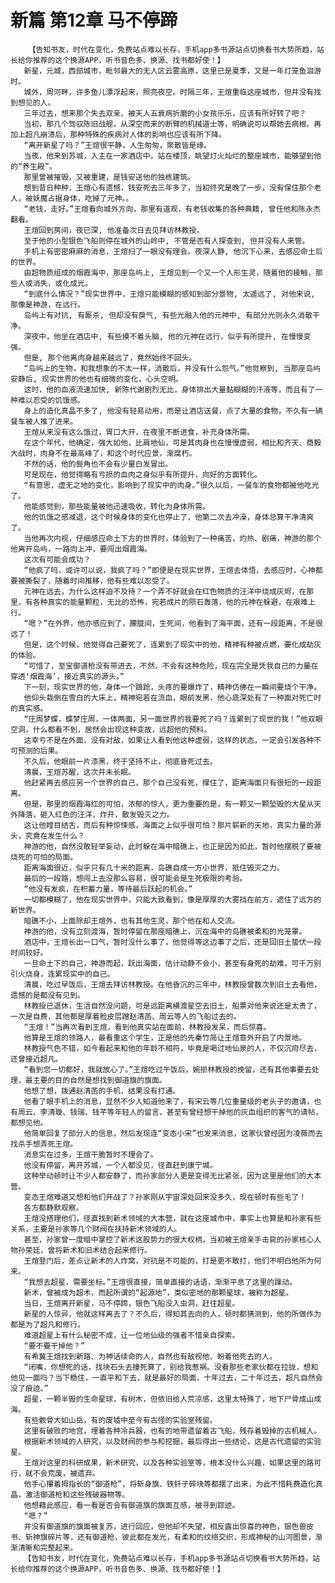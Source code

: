 # 新篇 第12章 马不停蹄
        【告知书友，时代在变化，免费站点难以长存，手机app多书源站点切换看书大势所趋，站长给你推荐的这个换源APP，听书音色多、换源、找书都好使！】
       新星，元城，西部城市，毗邻最大的无人区云雾高原，这里已是夏季，又是一年灯笼鱼洄游时。
       城外，周河畔，许多鱼儿漂浮起来，照亮夜空。时隔三年，王煊重临这座城市，但并没有找到想见的人。
       三年过去，想来那个失去双亲、被天人五衰病折磨的小女孩乐乐，应该有所好转了吧？
       当初，那几个驾驭陈旧战舰，从深空而来的断臂的机械道士等，明确说可以帮她去病根。再加上超凡崩溃后，那种特殊的疾病对人体的影响也应该有所下降。
       “离开新星了吗？”王煊很平静，人生匆匆，聚散皆是缘。
       当夜，他来到苏城，入主在一家酒店中。站在楼顶，眺望灯火灿烂的整座城市，能够望到他的“养生殿”。
       那里曾被摧毁，又被重建，是钱安送他的独栋建筑。
       想到昔日种种，王煊心有遗憾，钱安死去三年多了，当初终究是晚了一步，没有保住那个老人，被妖魔占据身体，吃掉了元神。。
       “老钱，走好。”王煊看向城外方向，那里有道观，有老钱收集的各种典籍, 曾任他和陈永杰翻看。
       王煊回到房间，夜已深, 他准备次日去见拜访林教授。
       至于他的小型银色飞船则停在城外的山岭中, 不管是否有人探查到, 但并没有人来管。
       手机上有密密麻麻的消息，王煊扫了一眼没有理会。夜深人静, 他沉下心来，去感应命土后的世界。
       由超物质组成的烟霞海中，那座岛屿上, 王煊见到一个又一个人形生灵，随着他的接触，那些人或消失，或化成光。
       “到底什么情况？”现实世界中，王煊只能模糊的感知到部分景物, 太遥远了, 对他来说, 那像是神游，在远行。
       岛屿上有对抗, 有厮杀, 但却没有戾气, 有些光融入他的元神中, 有部分光则永久消散干净。
       深夜中，他坐在酒店中, 有些摸不着头脑, 他的元神在远行，似乎有所提升, 在慢慢变强。
       但是, 那个他离肉身越来越远了，竟然始终不回头。
       “岛屿上的生物，和我想象的不太一样，消散后，并没有什么怨气。”他觉察到, 当那座岛屿安静后, 现实世界的他也有细微的变化，心头空明。
       这时，他的血液流速加快, 新陈代谢剧烈无比，身体排出大量黏糊糊的汗液等，而且有了一种难以忍受的饥饿感。
       身上的造化真晶不多了, 他没有轻易动用，而是让酒店送餐，点了大量的食物，不久有一辆餐车被人推了进来。
       王煊从来没有这么饿过，胃口大开，在夜里不断进食，补充身体所需。
       在这个年代，他确定，强大如他，比肩地仙，可是其肉身也在慢慢虚弱，相比和齐天、商毅大战时，肉身不在最高峰了，和这个时代应景，渐腐朽。
       不然的话，他的鬓角也不会有少量白发冒出。
       可是现在，他觉得略有亏损的血肉之身似乎有所提升，向好的方面转化。
       “有意思，虚无之地的变化，影响到了现实中的肉身。”很久以后，一餐车的食物都被他吃光了。
       他能感觉到，那些能量被他迅速吸收，转化为身体所需。
       他的饥饿之感减退，这个时候身体的变化也停止了，他第二次去冲澡，身体总算干净清爽了。
       当他再次内视，仔细感应命土下方的世界时，体验到了一种痛苦，灼热、剧痛，神游的那个他离开岛屿，一路向上冲，要闯出烟霞海。
       这次有可能会成功？
       “他疯了吗，或许可以说，我疯了吗？”即便是在现实世界，王煊去体悟，去感应时，心神都要被撕裂了，随着时间推移，他有些难以忍受了。
       元神在远去，为什么这样迫不及待？一个弄不好就会在红色物质的汪洋中烧成灰烬，在那里，有各种真实的能量颗粒，无比的恐怖，宛若成片的陨石轰落，他的元神在躲避，在艰难上行。
       “嗯？”在外界，他亦感应到了，朦胧间，生死间，他看到了海平面，还有一段距离，不是很远了！
       但是，这个时候，他觉得自己要死了，连累到了现实中的他，精神有种被点燃，要化成劫灰的体验。
       “可惜了，至宝御道枪没有带进去，不然，不会有这种危险，现在完全是凭我自己的力量在穿透‘烟霞海’，接近真实的源头。”
       下一刻，现实世界的他，身体一个踉跄，头疼的要爆炸了，精神仿佛在一瞬间要烧个干净。
       他仰头栽倒在雪白的大床上，精神宛若在流血，眼前发黑，他心底深处有了一种面对死亡时的真实感。
       “庄周梦蝶，蝶梦庄周，一体两面，另一面世界的我要死了吗？连累到了现世的我！”他双眼空洞，什么都看不到，居然会出现这种变故，远超他的预料。
       这幸亏不是在外面，没有对敌，如果让人看到他这种虚弱，这样的状态，一定会引发各种不可预测的后果。
       不久后，他眼前一片漆黑，终于坚持不止，彻底昏死过去。
       清晨，王煊苏醒，这次并未长眠。
       他赶紧再去感应另一个世界的自己，那个自己没有死，撑住了，距离海面只有很短的一段距离。
       但是，那里的烟霞海红的可怕，浓郁的惊人，更为重要的是，有一颗又一颗坠毁的大星从天外降落，砸入红色的汪洋，炸开，散发毁灭之力。
       这让他瞠目结舌，而后有种惊悚感，海面之上似乎很可怕？那片崭新的天地，真实力量的源头，究竟在发生什么？
       神游的他，自然没敢轻举妄动，此时躲在海中暗礁上，也正是因为如此，暂时他摆脱了要被烧死的可怕的局面。
       距离海面很近，似乎只有几十米的距离，岛礁自成一方小世界，抵住毁灭之力。
       最后的一段路，想闯上去没那么容易，很可能会是生死极限的考验。
       “他没有发疯，在积蓄力量，等待最后跃起的机会。”
       一切都模糊了，他在现实世界中，只能大致看到，像是厚厚的大雾挡在前方，遮住了远方的新世界。
       暗礁不小，上面除却王煊外，也有其他生灵，那个他在和人交流。
       神游的他，没有立刻渡海，暂时停留在那座暗礁上，沉在海中的岛礁被柔和的光笼罩。
       酒店中，王煊长出一口气，暂时没什么事了，他觉得等这边事了之后，还是回旧土蛰伏一段时间较好。
       一旦命土下的自己，神游而起，跃出海面，估计动静不会小，甚至有身死的劫难，可千万别引火烧身，连累现实中的自己。
       清晨，吃过早饭后，王煊去拜访林教授。在他昏沉的三年中，林教授曾数次到旧土去看他，遗憾的是都没有见到。
       林教授已退休，生活自然没问题，可是远距离横渡星空去旧土，船票对他来说还是太贵了，一次是自费，其他都是厚着脸皮层蹭赵清菡、周云等人的飞船过去的。
       “王煊！”当再次看到王煊，看到他真实站在面前，林教授发呆，而后惊喜。
       他算是王煊的领路人，最看重这个学生，正是他的先秦竹简让王煊意外开启了内景地。
       林教授气色不错，如今看起来和他的年龄不相符，毕竟是喝过地仙泉的人，不仅沉疴尽去，还曾接近超凡。
       “看到您一切都好，我就放心了。”王煊吃过午饭后，婉拒林教授的挽留，还有其他事要去处理，最主要的目的自然是想找到御道旗的旗面。
       他想了想，拨通赵清菡的手机，结果没有打通。
       他看了眼手机上的消息，显然不少人知道他来了，有宋云等几位重量级的老头子的邀请，也有周云、李清璇、钱瑞、钱芊等年轻人的留言，甚至有曾经想干掉他的灰血组织的客气的请帖，都想见他。
       他简单回复了部分人的信息，然后发现连“变态小宋”也发来消息，这家伙曾经因为凌薇而去找杀手想弄死王煊。
       消息实在过多，王煊干脆暂时不理会了。
       他没有停留，离开苏城，一个人都没见，径直赶到康宁城。
       这种举动顿时让不少人都安静了，而孙家部分人更是变得无比紧张，因为这里是他们的大本营。
       变态王煊难道又想和他们开战了？孙家刚从宇宙深处回来没多久，现在顿时有些毛了！
       各方都静默观察。
       王煊没搭理他们，径直找到新术领域的大本营，就在这座城市中，事实上也算是和孙家有些关系，主要是孙家等几个财阀在扶持新术领域的人。
       甚至，孙家曾一度暗中掌控了新术这股势力的很大权柄，当初被王煊亲手击毙的孙家核心人物孙荣廷，曾将新术和旧术结合起来修行。
       王煊登门后，差点让新术的人炸窝，对抗是不可能的，打是更不敢打，他们不明白他所为何来。
       “我想去超星，需要坐标。”王煊很直接，简单直接的话语，渐渐平息了这里的躁动。
       新术，曾被成为超术，而起所谓的“起源地”，类似密地的那颗星球，被称为超星。
       当日，王煊离开新星，马不停蹄，银色飞船没入虫洞，赶往超星。
       新星的人惊异，他就这样离去了？不久后，得知其去向的人，顿时都猜测到，他的所做作为都是为了超凡和修行。
       难道超星上有什么秘密不成，让一位地仙级的强者不惜亲自探索。
       “要不要干掉他？”
       有希冀王煊找到新路、为神话续命的人，自然也有敌视他、盼着他死去的人。
       “闭嘴，你想死的话，找块石头去撞死算了，别给我惹祸。没看那些老家伙都在拉拢，想和他见一面吗？当下稳住，一直平和下去，就是最好的局面，十年过去，二十年过去，超凡自然会没了痕迹。”
       超星，一颗半毁的生命星球，有树木，但依旧给人荒凉感，这里太特殊了，地下尸骨成山成海。
       有些骸骨大如山岳，有的废墟中至今有古怪的实验室残留。
       这里有破败的地宫，埋着各种冷兵器，也有的地带遗留着古飞船，残存着毁掉的古机械人。
       根据新术领域的人研究，以及财阀的参与和挖掘，最后得出一些结论，这是古代遗留的实验星。
       王煊对这里的科研成果，新术研究，以及各种实验室等，根本没什么兴趣，如果这里的路可行，就不会荒废，被遗弃。
       他手心攥着拇指长的“御道枪”，将斩身旗、铁钎子碎块等都摆了出来，为此不惜耗费造化真晶，激活御道枪和这些残破器物等。
       他想藉此感应，看一看是否会有御道旗的旗面互感，被寻到踪迹。
       “嗯？”
       并没有御道旗的旗面被复苏，进行回应，但他却不失望，相反露出惊喜的神色，银色兽皮书、斩神旗碎片等，还有御道枪，彼此都在发光，有柔和的纹络交织，形成神秘的山河图景，渐渐清晰和完整起来。
       【告知书友，时代在变化，免费站点难以长存，手机app多书源站点切换看书大势所趋，站长给你推荐的这个换源APP，听书音色多、换源、找书都好使！】
